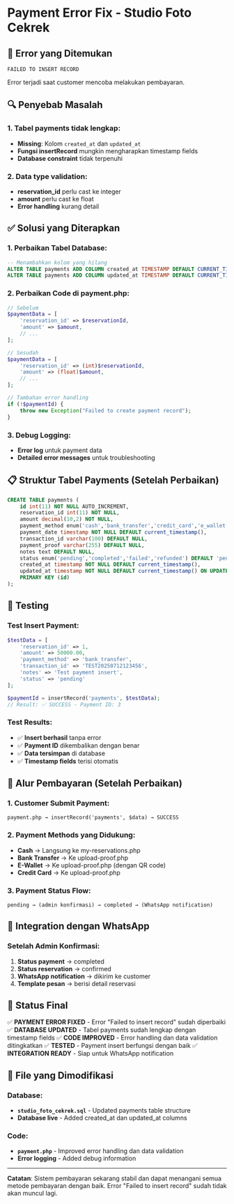 # Payment Error Fix - Studio Foto Cekrek

## 🐛 Error yang Ditemukan
```
FAILED TO INSERT RECORD
```
Error terjadi saat customer mencoba melakukan pembayaran.

## 🔍 Penyebab Masalah

### 1. Tabel payments tidak lengkap:
- **Missing**: Kolom `created_at` dan `updated_at`
- **Fungsi insertRecord** mungkin mengharapkan timestamp fields
- **Database constraint** tidak terpenuhi

### 2. Data type validation:
- **reservation_id** perlu cast ke integer
- **amount** perlu cast ke float
- **Error handling** kurang detail

## ✅ Solusi yang Diterapkan

### 1. Perbaikan Tabel Database:
```sql
-- Menambahkan kolom yang hilang
ALTER TABLE payments ADD COLUMN created_at TIMESTAMP DEFAULT CURRENT_TIMESTAMP;
ALTER TABLE payments ADD COLUMN updated_at TIMESTAMP DEFAULT CURRENT_TIMESTAMP ON UPDATE CURRENT_TIMESTAMP;
```

### 2. Perbaikan Code di payment.php:
```php
// Sebelum
$paymentData = [
    'reservation_id' => $reservationId,
    'amount' => $amount,
    // ...
];

// Sesudah
$paymentData = [
    'reservation_id' => (int)$reservationId,
    'amount' => (float)$amount,
    // ...
];

// Tambahan error handling
if (!$paymentId) {
    throw new Exception("Failed to create payment record");
}
```

### 3. Debug Logging:
- **Error log** untuk payment data
- **Detailed error messages** untuk troubleshooting

## 📋 Struktur Tabel Payments (Setelah Perbaikan)

```sql
CREATE TABLE payments (
    id int(11) NOT NULL AUTO_INCREMENT,
    reservation_id int(11) NOT NULL,
    amount decimal(10,2) NOT NULL,
    payment_method enum('cash','bank_transfer','credit_card','e_wallet') NOT NULL,
    payment_date timestamp NOT NULL DEFAULT current_timestamp(),
    transaction_id varchar(100) DEFAULT NULL,
    payment_proof varchar(255) DEFAULT NULL,
    notes text DEFAULT NULL,
    status enum('pending','completed','failed','refunded') DEFAULT 'pending',
    created_at timestamp NOT NULL DEFAULT current_timestamp(),
    updated_at timestamp NOT NULL DEFAULT current_timestamp() ON UPDATE current_timestamp(),
    PRIMARY KEY (id)
);
```

## 🧪 Testing

### Test Insert Payment:
```php
$testData = [
    'reservation_id' => 1,
    'amount' => 50000.00,
    'payment_method' => 'bank_transfer',
    'transaction_id' => 'TEST20250712123456',
    'notes' => 'Test payment insert',
    'status' => 'pending'
];

$paymentId = insertRecord('payments', $testData);
// Result: ✅ SUCCESS - Payment ID: 3
```

### Test Results:
- ✅ **Insert berhasil** tanpa error
- ✅ **Payment ID** dikembalikan dengan benar
- ✅ **Data tersimpan** di database
- ✅ **Timestamp fields** terisi otomatis

## 🔄 Alur Pembayaran (Setelah Perbaikan)

### 1. Customer Submit Payment:
```
payment.php → insertRecord('payments', $data) → SUCCESS
```

### 2. Payment Methods yang Didukung:
- **Cash** → Langsung ke my-reservations.php
- **Bank Transfer** → Ke upload-proof.php
- **E-Wallet** → Ke upload-proof.php (dengan QR code)
- **Credit Card** → Ke upload-proof.php

### 3. Payment Status Flow:
```
pending → (admin konfirmasi) → completed → (WhatsApp notification)
```

## 📱 Integration dengan WhatsApp

### Setelah Admin Konfirmasi:
1. **Status payment** → completed
2. **Status reservation** → confirmed
3. **WhatsApp notification** → dikirim ke customer
4. **Template pesan** → berisi detail reservasi

## 🎉 Status Final

✅ **PAYMENT ERROR FIXED** - Error "Failed to insert record" sudah diperbaiki
✅ **DATABASE UPDATED** - Tabel payments sudah lengkap dengan timestamp fields
✅ **CODE IMPROVED** - Error handling dan data validation ditingkatkan
✅ **TESTED** - Payment insert berfungsi dengan baik
✅ **INTEGRATION READY** - Siap untuk WhatsApp notification

## 🔧 File yang Dimodifikasi

### Database:
- **`studio_foto_cekrek.sql`** - Updated payments table structure
- **Database live** - Added created_at dan updated_at columns

### Code:
- **`payment.php`** - Improved error handling dan data validation
- **Error logging** - Added debug information

---

**Catatan**: Sistem pembayaran sekarang stabil dan dapat menangani semua metode pembayaran dengan baik. Error "Failed to insert record" sudah tidak akan muncul lagi.
